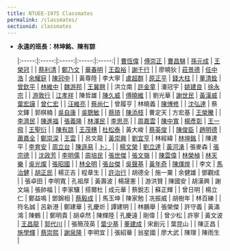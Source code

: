 ```yaml
---
title: NTUEE-1975 Classmates
permalink: /classmates/
sectionid: classmates
---
```

- **永遠的班長：林坤銘、陳有諒**

  |:-----:|:-----:|:-----:|:-----:|:-----:|
  | [曹恆偉](曹恆偉/) | [傅崇正](傅崇正/) | [曹昌騏](曹昌騏/) | [孫元成](孫元成/) | [王榮冠](王榮冠/) |
  | [蔡利清](蔡利清/) | [鄭乃文](鄭乃文/) | [華春明](華春明/) | [王盈裕](王盈裕/) | [謝千行](謝千行/) |
  | 廖曉狄 | [莊景德](莊景德/) | [任中浩](任中浩/) | [余耀庭](余耀庭/) | [陳冠中](陳冠中/) |
  | 黃尊陸 | 李大寧 | [盧超群](盧超群/) | [原正平](原正平/) | [錢大柱](錢大柱/) |
  | [董清銓](董清銓/) | [曾欽平](曾欽平/) | [林維中](林維中/) | [魏游邦](魏游邦/) | [王冀翹](王冀翹/) |
  | 洪立南 | [許金童](許金童/) | 潘冠宇 | [姚建良](姚建良/) | [徐永宗](徐永宗/) |
  | [游敦行](游敦行/) | [江孝祥](江孝祥/) | 陳哲雄 | [陳久威](陳久威/) | [傅曉維](傅曉維/) |
  | 劉光華 | [謝世民](謝世民/) | [黃漢威](黃漢威/) | [葉宏謨](葉宏謨/) | [曾仁宏](曾仁宏/) |
  | [汪維亮](汪維亮/) | [蔡尚仁](蔡尚仁/) | 曾履亨 | 林曉義 | [陳博修](陳博修/) |
  | [沈弘達](沈弘達/) | 蔡文鐸 | 郭棋楠 | [吳自康](吳自康/) | [吳聰敏](吳聰敏/) |
  | [蔡琦](蔡琦/) | [陳添枝](陳添枝/) | 曹定天 | 方宏基 | [王榮騰](王榮騰/) |
  | [李濟民](李濟民/) | [陳進福](陳進福/) | [張義隆](張義隆/) | [林澤民](林澤民/) | [李思亮](李思亮/) |
  | [周嘉雲](周嘉雲/) | [陳中寬](陳中寬/) | [楊彥彰](楊彥彰/) | [王一飛](王一飛/) | [王聖衍](王聖衍/) |
  | [陳有諒](陳有諒/) | [王茂穗](王茂穗/) | [杜松泰](杜松泰/) | 黃大峻 | [蔡英俊](蔡英俊/) |
  | [陳俊臣](陳俊臣/) | [趙明德](趙明德/) | [蕭嘉全](蕭嘉全/) | [鄭崇深](鄭崇深/) | [王雲](王雲/) |
  | 呂文龍 | [黃崇興](黃崇興/) | [劉宜亨](劉宜亨/) | 林經緯 | [林坤銘](林坤銘/) |
  | 陳達平 | [李育安](李育安/) | [周立台](周立台/) | [陳遜易](陳遜易/) | [卜冫](卜冫/) |
  | [楊文榮](楊文榮/) | [劉立達](劉立達/) | [黃河湧](黃河湧/) | 張麥森 | [張宗德](張宗德/) |
  | [沈政芳](沈政芳/) | [李明儒](李明儒/) | [周培民](周培民/) | [張世傑](張世傑/) | [張文嶺](張文嶺/) |
  | [陳雲偉](陳雲偉/) | [林榮楨](林榮楨/) | [林天樂](林天樂/) | [吳光燦](吳光燦/) | [張昭國](張昭國/) |
  | [林全明](林全明/) | [張台傑](張台傑/) | [吳聲基](吳聲基/) | [黃年奇](黃年奇/) | [陳煇煌](陳煇煌/) |
  | 李文 | [馬治健](馬治健/) | [胡正民](胡正民/) | 楊正吉 | 程章生 |
  | [許治行](許治行/) | 胡德全 | 施一粟 | 余健雄 | 鄧觀成 |
  | 張卓田 | 李明寬 | 孔祖厚 | 黃壽波 | 楊晟憲 |
  | 游洪贊 | 陳國安 | 胡漢興 | 謝文端 | 張帥福 |
  | 李家驤 | 搭爾杜 | 成元華 | 蔡銳志 | 蘇正輝 |
  | 曾日明 | 楊立仁 | 鄭益鳴 | 鄧錦相 | [蔡毅成](蔡毅成/) |
  | 馬玉坤 | 陳家勉 | 冼振威 | 胡樹年 | 林百練 |
  | 符名誠 | 呂新港 | 鄭建華 | 孔慶炘 | 譚建明 |
  | 林鵬舉 | 張榮傑 | 許守義 | 黃滿鴻 | 陳鶴 |
  | 鄭明貴 | 胡卓然 | 陳輝陸 | 孔慶遠 | 剛偉 |
  | 曾少松 | 許寧 | 黃文波 | [王昌龍](王昌龍/) | [郭代川](郭代川/) |
  | 張簡茂英 | [葉少基](葉少基/) | [董建成](董建成/) | 宋創元 | 葉昆山 |
  | 陳正昌 | [施學輝](施學輝/) | [蔡崇熙](蔡崇熙) | [謝泉隆](謝泉隆/) | 李明宜 |
  | 張紹華 | 翁星國 | 廖大武 | 陳理 | 陳雨生 |
